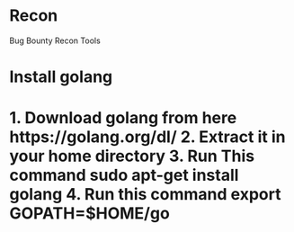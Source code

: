 # Recon
Bug Bounty Recon Tools
<h1>Install golang<h1>
1. Download golang from here https://golang.org/dl/
2. Extract it in your home directory 
3. Run This command sudo apt-get install golang 
4. Run this command export GOPATH=$HOME/go
  

